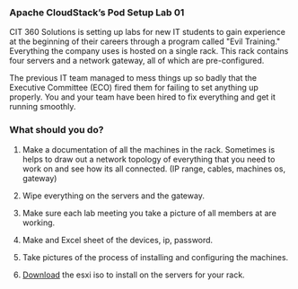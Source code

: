 ### Apache CloudStack’s Pod Setup Lab 01

CIT 360 Solutions is setting up labs for new IT students to gain experience at the beginning of their careers through a program called "Evil Training." Everything the company uses is hosted on a single rack. This rack contains four servers and a network gateway, all of which are pre-configured.

The previous IT team managed to mess things up so badly that the Executive Committee (ECO) fired them for failing to set anything up properly. You and your team have been hired to fix everything and get it running smoothly.


### What should you do?

1. Make a documentation of all the machines in the rack. Sometimes is helps to draw out a network topology of everything that you need to work on and see how its all connected. (IP range, cables, machines os, gateway)

1. Wipe everything on the servers and the gateway.

1. Make sure each lab meeting you take a picture of all members at are working.

1. Make and Excel sheet of the devices, ip, password.

1. Take pictures of the process of installing and configuring the machines.

1. [Download](https://vmpatch.com/) the esxi iso to install on the servers for your rack.
